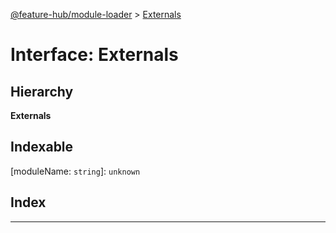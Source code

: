 [@feature-hub/module-loader](../README.md) > [Externals](../interfaces/externals.md)

# Interface: Externals

## Hierarchy

**Externals**

## Indexable

\[moduleName: `string`\]:&nbsp;`unknown`
## Index

---

